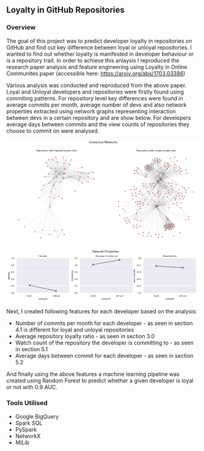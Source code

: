 ## Loyalty in GitHub Repositories

### Overview

The goal of this project was to predict developer loyalty in repositories on GitHub and find out key difference between loyal or unloyal repositories. I wanted to find out whether loyalty is manifested in developer behaviour or is a repository trait. In order to achieve this anlaysis I reproduced the research paper analysis and feature engineering using Loyalty in Online Communites paper (accessible here: https://arxiv.org/abs/1703.03386)

Various analysis was conducted and reproduced from the above paper. Loyal and Unloyal developers and repositories were firstly found using commiting patterns. For repository level key differences were found in average commits per month, average number of devs and also network properties extracted using network graphs representing interaction between devs in a certain repository and are show below. For developers average days between commits and the view counts of repositories they choose to commit on were analysed.

<img src="loyal.png?raw=true"/>
<img src="loyal2.png?raw=true"/>

Next, I created following features for each developer based on the analysis:
- Number of commits per month for each developer - as seen in section 4.1 is different for loyal and unloyal repositories
- Average repository loyalty ratio - as seen in section 3.0
- Watch count of the repository the developer is committing to - as seen in section 5.1
- Average days between commit for each developer - as seen in section 5.2

And finally using the above features a machine learning pipeline was created using Random Forest to predict whether a given developer is loyal or not with 0.9 AUC.

### Tools Utilised
- Google BigQuery
- Spark SQL
- PySpark
- NetworkX
- MlLib
